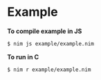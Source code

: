 # Example

**To compile example in JS**
```bash
$ nim js example/example.nim
```

**To run in C**
```bash
$ nim r example/example.nim
```
